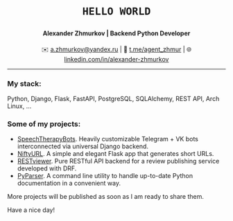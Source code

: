 # <p align="center">`HELLO WORLD`</p>

#### <p align="center">Alexander Zhmurkov | Backend Python Developer</p>

<p align="center">✉️ <a href="mailto:a.zhmurkov@yandex.ru">a.zhmurkov@yandex.ru</a> | 💬 <a href="https://t.me/agent_zhmur">t.me/agent_zhmur</a> | 🌐 <a href="https://linkedin.com/in/alexander-zhmurkov">linkedin.com/in/alexander-zhmurkov</a></p>

---

### My stack:
Python, Django, Flask, FastAPI, PostgreSQL, SQLAlchemy, REST API, Arch Linux, ...

### Some of my projects:
* <a href="https://github.com/zhmur-dev/SpeechTherapyBots">SpeechTherapyBots</a>. Heavily customizable Telegram + VK bots interconnected via universal Django backend.
* <a href="https://github.com/zhmur-dev/NiftyURL">NiftyURL</a>. A simple and elegant Flask app that generates short URLs.
* <a href="https://github.com/zhmur-dev/RESTviewer">RESTviewer</a>. Pure RESTful API backend for a review publishing service developed with DRF.
* <a href="https://github.com/zhmur-dev/PyParser">PyParser</a>. A command line utility to handle up-to-date Python documentation in a convenient way.

More projects will be published as soon as I am ready to share them.

Have a nice day!
